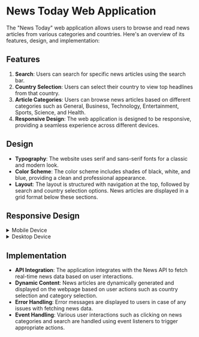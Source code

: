 # News Today Web Application

The "News Today" web application allows users to browse and read news articles from various categories and countries. Here's an overview of its features, design, and implementation:

## Features

1. **Search**: Users can search for specific news articles using the search bar.
2. **Country Selection**: Users can select their country to view top headlines from that country.
3. **Article Categories**: Users can browse news articles based on different categories such as General, Business, Technology, Entertainment, Sports, Science, and Health.
4. **Responsive Design**: The web application is designed to be responsive, providing a seamless experience across different devices.

## Design

- **Typography**: The website uses serif and sans-serif fonts for a classic and modern look.
- **Color Scheme**: The color scheme includes shades of black, white, and blue, providing a clean and professional appearance.
- **Layout**: The layout is structured with navigation at the top, followed by search and country selection options. News articles are displayed in a grid format below these sections.

## Responsive Design

<details>
  <summary>Mobile Device</summary>

![Mobile Screenshot](./images/home-sm.png)

</details>

<details>
  <summary>Desktop Device</summary>
  
![Desktop Screenshot](./images/home-lg.png)
</details>

## Implementation

- **API Integration**: The application integrates with the News API to fetch real-time news data based on user interactions.
- **Dynamic Content**: News articles are dynamically generated and displayed on the webpage based on user actions such as country selection and category selection.
- **Error Handling**: Error messages are displayed to users in case of any issues with fetching news data.
- **Event Handling**: Various user interactions such as clicking on news categories and search are handled using event listeners to trigger appropriate actions.
